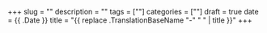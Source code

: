 +++
slug = ""
description = ""
tags = [""]
categories = [""]
draft = true
date = {{ .Date }}
title = "{{ replace .TranslationBaseName "-" " " | title }}"
+++
